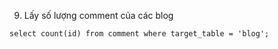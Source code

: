 9. Lấy số lượng comment của các blog
```
select count(id) from comment where target_table = 'blog';

```
